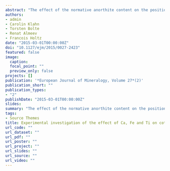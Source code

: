 ```yaml
---
abstract: "The effect of the normative anorthite content on the position of cotectic curves in the Qz–Ab–Or–An system has been investigated at 200 MPa and a water activity of 0.5. To simulate compositions as close as possible to those of natural high-silica rhyolites, all investigated compositions also contained ~ 1 wt% FeO and 0.2 wt% TiO2. The position of the cotectic curves was deduced from crystallization experiments carried out between 790 and 850°C and using fourteen starting glass compositions containing ~ 3 wt% H2O. The liquidus phase of the different starting materials was used to constrain the primary fields of quartz, plagioclase and sanidine. The compositions of residual melts coexisting with solid phases were used to define the position of cotectic curves. Compared to the haplogranite system, the eutectic point is shifted away from the Ab apex, and its composition is estimated to be Qz42Ab21Or37 when projected onto the haplogranite system. The implications for the estimation of the depth of magma storage conditions are discussed on the basis of an example from the Snake River Plain high-silica rhyolites."
authors:
- admin
- Carolin Klahn
- Torsten Bolte
- Renat Almeev
- Francois Holtz
date: "2015-03-01T00:00:00Z"
doi: "10.1127/ejm/2015/0027-2423"
featured: false
image: 
  caption: 
  focal_point: ""
  preview_only: false
projects: []
publication: '*European Journal of Mineralogy, Volume 27*(2)'
publication_short: ""
publication_types:
- "2"
publishDate: "2015-03-01T00:00:00Z"
slides: 
summary: "The effect of the normative anorthite content on the position of cotectic curves in the Qz–Ab–Or–An system has been investigated at 200 MPa and a water activity of 0.5."
tags:
- Source Themes
title: Experimental investigation of the effect of Ca, Fe and Ti on cotectic compositions of the rhyolitic system
url_code: ""
url_dataset: ""
url_pdf: ""
url_poster: ""
url_project: ""
url_slides: ""
url_source: ""
url_video: ""
---
```


